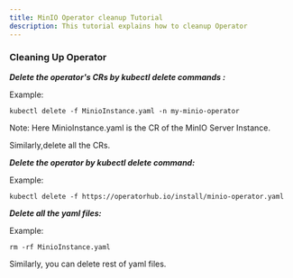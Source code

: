 ```yaml
---
title: MinIO Operator cleanup Tutorial
description: This tutorial explains how to cleanup Operator
---
```



### Cleaning Up Operator



***Delete the operator's CRs by kubectl delete commands :***

Example:
 
 ```copycommand
 kubectl delete -f MinioInstance.yaml -n my-minio-operator
 ```

Note: Here MinioInstance.yaml  is the CR of the MinIO Server Instance.

Similarly,delete all the CRs.
 

***Delete the operator by kubectl delete command:***
 
 
 Example:
 
 ```copycommand
 kubectl delete -f https://operatorhub.io/install/minio-operator.yaml
 ```
 

 
***Delete all the yaml files:***
 
 Example:
 
  ```copycommand
  rm -rf MinioInstance.yaml
  ```
  
  Similarly, you can delete rest of yaml files.

